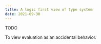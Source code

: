 ```yaml
---
title: A logic first view of type system
date: 2021-09-30
---
```


TODO

To view evaluation as an accidental behavior.
